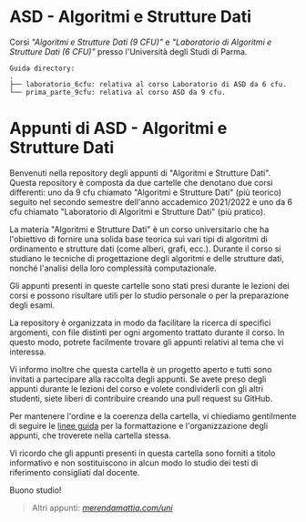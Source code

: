 # ASD - Algoritmi e Strutture Dati
Corsi _"Algoritmi e Strutture Dati (9 CFU)"_ e _"Laboratorio di Algoritmi e Strutture Dati (6 CFU)"_ presso l'Università degli Studi di Parma.  
```
Guida directory:
.
├── laboratorio_6cfu: relativa al corso Laboratorio di ASD da 6 cfu.
└── prima_parte_9cfu: relativa al corso ASD da 9 cfu.
```

# Appunti di ASD - Algoritmi e Strutture Dati
Benvenuti nella repository degli appunti di "Algoritmi e Strutture Dati". Questa repository è composta da due cartelle che denotano due corsi differenti: uno da 9 cfu chiamato "Algoritmi e Strutture Dati" (più teorico) seguito nel secondo semestre dell'anno accademico 2021/2022 e uno da 6 cfu chiamato "Laboratorio di Algoritmi e Strutture Dati" (più pratico).

La materia "Algoritmi e Strutture Dati" è un corso universitario che ha l'obiettivo di fornire una solida base teorica sui vari tipi di algoritmi di ordinamento e strutture dati (come alberi, grafi, ecc.). Durante il corso si studiano le tecniche di progettazione degli algoritmi e delle strutture dati, nonché l'analisi della loro complessità computazionale.

Gli appunti presenti in queste cartelle sono stati presi durante le lezioni dei corsi e possono risultare utili per lo studio personale o per la preparazione degli esami. 

La repository è organizzata in modo da facilitare la ricerca di specifici argomenti, con file distinti per ogni argomento trattato durante il corso. In questo modo, potrete facilmente trovare gli appunti relativi al tema che vi interessa. 

Vi informo inoltre che questa cartella è un progetto aperto e tutti sono invitati a partecipare alla raccolta degli appunti. Se avete preso degli appunti durante le lezioni del corso e volete condividerli con gli altri studenti, siete liberi di contribuire creando una pull request su GitHub.

Per mantenere l'ordine e la coerenza della cartella, vi chiediamo gentilmente di seguire le [linee guida](http://bit.ly/3lfPQiB) per la formattazione e l'organizzazione degli appunti, che troverete nella cartella stessa.

Vi ricordo che gli appunti presenti in questa cartella sono forniti a titolo informativo e non sostituiscono in alcun modo lo studio dei testi di riferimento consigliati dal docente.

Buono studio!

> Altri appunti: _[merendamattia.com/uni](https://www.merendamattia.com/uni.html)_
